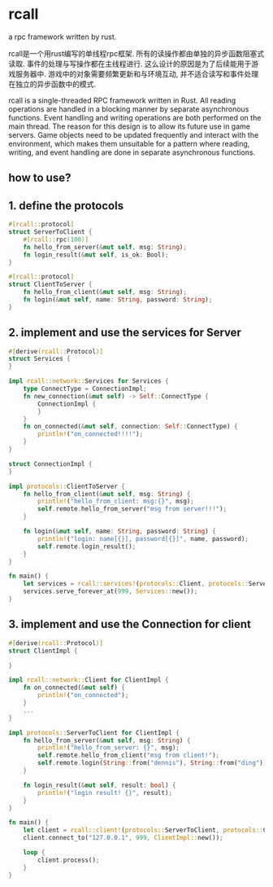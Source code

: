 # rcall

a rpc framework written by rust.

rcall是一个用rust编写的单线程rpc框架.
所有的读操作都由单独的异步函数阻塞式读取.
事件的处理与写操作都在主线程进行.
这么设计的原因是为了后续能用于游戏服务器中.
游戏中的对象需要频繁更新和与环境互动,
并不适合读写和事件处理在独立的异步函数中的模式.

rcall is a single-threaded RPC framework written in Rust.
All reading operations are handled in a blocking manner by separate asynchronous functions.
Event handling and writing operations are both performed on the main thread.
The reason for this design is to allow its future use in game servers.
Game objects need to be updated frequently and interact with the environment,
which makes them unsuitable for a pattern where reading, writing, and event handling are done in separate asynchronous functions.

## how to use?

## 1. define the protocols

```rust
#[rcall::protocol]
struct ServerToClient {
    #[rcall::rpc(100)]
    fn hello_from_server(&mut self, msg: String);
    fn login_result(&mut self, is_ok: Bool);
}

#[rcall::protocol]
struct ClientToServer {
    fn hello_from_client(&mut self, msg: String);
    fn login(&mut self, name: String, password: String);
}
```

## 2. implement and use the services for Server

```rust
#[derive(rcall::Protocol)]
struct Services {
}

impl rcall::network::Services for Services {
    type ConnectType = ConnectionImpl;
    fn new_connection(&mut self) -> Self::ConnectType {
        ConnectionImpl {
        }
    }
    fn on_connected(&mut self, connection: Self::ConnectType) {
        println!("on_connected!!!!");
    }
}

struct ConnectionImpl {
}

impl protocols::ClientToServer {
    fn hello_from_client(&mut self, msg: String) {
        println!("hello_from_client: msg:{}", msg);
        self.remote.hello_from_server("msg from server!!!");
    }

    fn login(&mut self, name: String, password: String) {
        println!("login: name[{}], password[{}]", name, password);
        self.remote.login_result();
    }
}

fn main() {
    let services = rcall::services!(protocols::Client, protocols::Server);
    services.serve_forever_at(999, Services::new());
}

```

## 3. implement and use the Connection for client

```rust
#[derive(rcall::Protocol)]
struct ClientImpl {

}

impl rcall::network::Client for ClientImpl {
    fn on_connected(&mut self) {
        println!("on_connected");
    }
    ...
}

impl protocols::ServerToClient for ClientImpl {
    fn hello_from_server(&mut self, msg: String) {
        println!("hello_from_server: {}", msg);
        self.remote.hello_from_client("msg from client!");
        self.remote.login(String::from("dennis"), String::from("ding"));
    }

    fn login_result(&mut self, result: bool) {
        println!("login result! {}", result);
    }
}

fn main() {
    let client = rcall::client!(protocols::ServerToClient, protocols::ClientToServer);
    client.connect_to("127.0.0.1", 999, ClientImpl::new());

    loop {
        client.process();
    }
}
```
